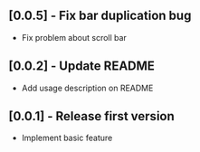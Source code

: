 ## [0.0.5] - Fix bar duplication bug

* Fix problem about scroll bar

## [0.0.2] - Update README

* Add usage description on README

## [0.0.1] - Release first version

* Implement basic feature
